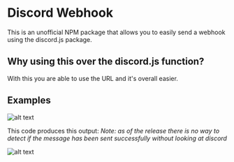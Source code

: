 # Discord Webhook

This is an unofficial NPM package that allows you to easily send a webhook using the discord.js package.

## Why using this over the discord.js function?

With this you are able to use the URL and it's overall easier.

## Examples

![alt text](https://github.com/Tur-ph/discord_webhook/blob/main/assets/code1.jpg "Code Snippet 1")

This code produces this output: *Note: as of the release there is no way to detect if the message has been sent successfully without looking at discord*

![alt text](https://github.com/Tur-ph/discord_webhook/blob/main/assets/screenshot1.png "Screenshot 1")
